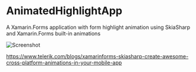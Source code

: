 # AnimatedHighlightApp
A Xamarin.Forms application with form highlight animation using SkiaSharp and Xamarin.Forms built-in animations

![Screenshot](https://github.com/andreinitescu/AnimatedHighlightApp/blob/master/screenshot.png)

https://www.telerik.com/blogs/xamarinforms-skiasharp-create-awesome-cross-platform-animations-in-your-mobile-app
